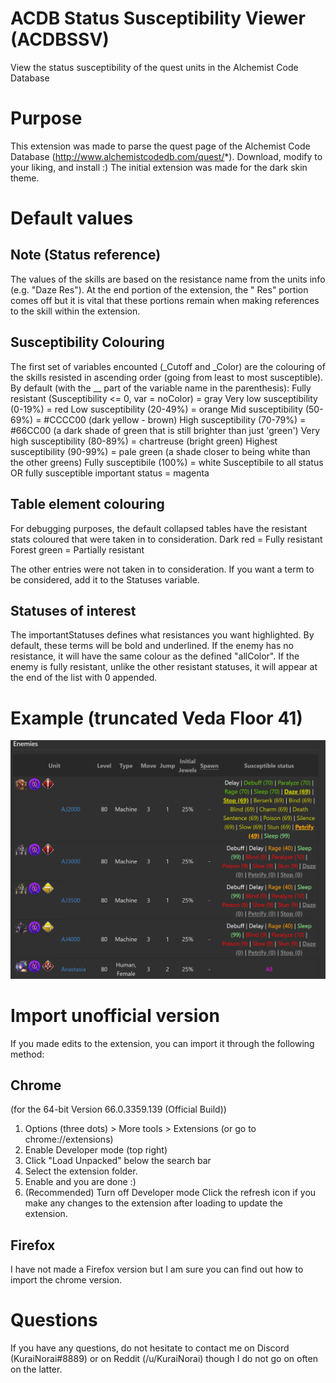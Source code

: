 # ACDB Status Susceptibility Viewer (ACDBSSV)
View the status susceptibility of the quest units in the Alchemist Code Database

# Purpose
This extension was made to parse the quest page of the Alchemist Code Database (http://www.alchemistcodedb.com/quest/*).
Download, modify to your liking, and install :)
The initial extension was made for the dark skin theme.

# Default values
## Note (Status reference)
The values of the skills are based on the resistance name from the units info (e.g. "Daze Res").
At the end portion of the extension, the " Res" portion comes off but it is vital that these portions remain
when making references to the skill within the extension.

## Susceptibility Colouring
The first set of variables encounted (_Cutoff and _Color) are the colouring of the skills resisted in ascending order (going from least to most susceptible).
By default (with the __ part of the variable name in the parenthesis):
Fully resistant (Susceptibility <= 0, var = noColor) = gray
Very low susceptibility (0-19%) = red
Low susceptibility (20-49%) = orange
Mid susceptibility (50-69%) = #CCCC00 (dark yellow - brown)
High susceptibility (70-79%) = #66CC00 (a dark shade of green that is still brighter than just 'green')
Very high susceptibility (80-89%) = chartreuse (bright green)
Highest susceptibility (90-99%) = pale green (a shade closer to being white than the other greens)
Fully susceptibile (100%) = white
Susceptibile to all status OR fully susceptible important status = magenta

## Table element colouring
For debugging purposes, the default collapsed tables have the resistant stats coloured that were taken in to consideration.
Dark red = Fully resistant
Forest green = Partially resistant

The other entries were not taken in to consideration. If you want a term to be considered, add it to the Statuses variable.

## Statuses of interest
The importantStatuses defines what resistances you want highlighted.
By default, these terms will be bold and underlined.
If the enemy has no resistance, it will have the same colour as the defined "allColor".
If the enemy is fully resistant, unlike the other resistant statuses, it will appear at the end of the list with 0 appended.

# Example (truncated Veda Floor 41)
![Example image ](Example_Veda41.png)

# Import unofficial version
If you made edits to the extension, you can import it through the following method:
## Chrome 
(for the 64-bit Version 66.0.3359.139 (Official Build))

1. Options (three dots) > More tools > Extensions (or go to chrome://extensions)
2. Enable Developer mode (top right)
3. Click "Load Unpacked" below the search bar
4. Select the extension folder.
5. Enable and you are done :)
6. (Recommended) Turn off Developer mode
Click the refresh icon if you make any changes to the extension after loading to update the extension.

## Firefox

I have not made a Firefox version but I am sure you can find out how to import the chrome version.

# Questions
If you have any questions, do not hesitate to contact me on Discord (KuraiNorai#8889) or on Reddit (/u/KuraiNorai) though I do not go on often on the latter.

